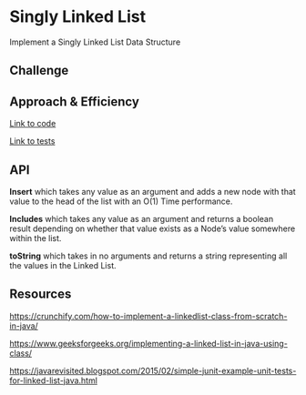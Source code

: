 # Singly Linked List

Implement a Singly Linked List Data Structure

## Challenge

<!-- Description of the challenge -->

## Approach & Efficiency

<!-- What approach did you take? Why? What is the Big O space/time for this approach? -->

[Link to code](../code401challenges/src/main/java/code401challenges/linkedLists/LinkedLists.java)

[Link to tests](../code401challenges/src/test/java/code401challenges/linkedLists/LinkedLists.java)

## API

<!-- Description of each method publicly available to your Linked List -->

**Insert** which takes any value as an argument and adds a new node with that value to the head of the list with an O(1) Time performance.

**Includes** which takes any value as an argument and returns a boolean result depending on whether that value exists as a Node’s value somewhere within the list.

**toString** which takes in no arguments and returns a string representing all the values in the Linked List.

## Resources

https://crunchify.com/how-to-implement-a-linkedlist-class-from-scratch-in-java/

https://www.geeksforgeeks.org/implementing-a-linked-list-in-java-using-class/

https://javarevisited.blogspot.com/2015/02/simple-junit-example-unit-tests-for-linked-list-java.html
